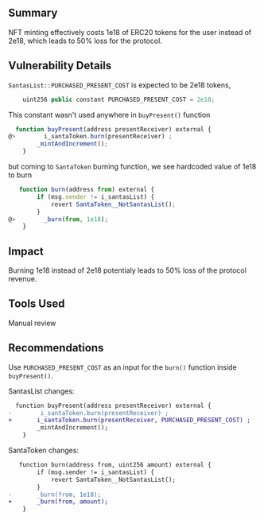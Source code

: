 ## Summary

NFT minting effectively costs 1e18 of ERC20 tokens for the user instead of 2e18, which leads to 50% loss for the protocol.

## Vulnerability Details

`SantasList::PURCHASED_PRESENT_COST` is expected to be 2e18 tokens, 

```javascript
    uint256 public constant PURCHASED_PRESENT_COST = 2e18;
```

This constant wasn't used anywhere in `buyPresent()` function

```javascript
  function buyPresent(address presentReceiver) external {
@>        i_santaToken.burn(presentReceiver) ;
        _mintAndIncrement();
    }
```

but coming to `SantaToken` burning function, we see hardcoded value of 1e18 to burn

```javascript
   function burn(address from) external {
        if (msg.sender != i_santasList) {
            revert SantaToken__NotSantasList();
        }
@>        _burn(from, 1e18);
    }
```

## Impact

Burning 1e18 instead of 2e18 potentialy leads to 50% loss of the protocol revenue.

## Tools Used

Manual review

## Recommendations

Use `PURCHASED_PRESENT_COST` as an input for the `burn()` function inside `buyPresent()`.

SantasList changes:

```diff
  function buyPresent(address presentReceiver) external {
-        i_santaToken.burn(presentReceiver) ;
+       i_santaToken.burn(presentReceiver, PURCHASED_PRESENT_COST) ;
        _mintAndIncrement();
    }
```

SantaToken changes: 

```diff
   function burn(address from, uint256 amount) external {
        if (msg.sender != i_santasList) {
            revert SantaToken__NotSantasList();
        }
-       _burn(from, 1e18);
+       _burn(from, amount);
    }
```